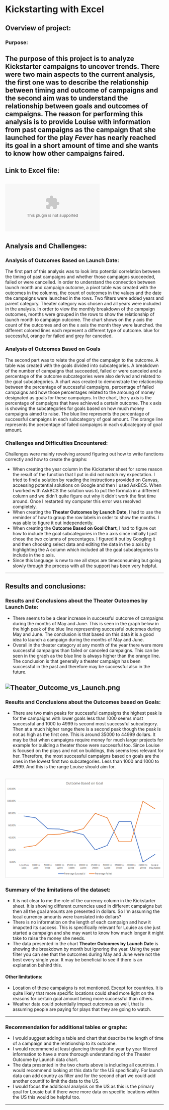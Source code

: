 # Kickstarting with Excel

## Overview of project: 
### Purpose:
The purpose of this project is to analyze Kickstarter campaigns to uncover trends. There were two main aspects to the current analysis, the first one was to describe the relationship between timing and outcome of campaigns and the second aim was to understand the relationship between goals and outcomes of campaigns. 
The reason for performing this analysis is to provide Louise with information from past campaigns as the campaign that she launched for the play *Fever* has nearly reached its goal in a short amount of time and she wants to know how other campaigns faired. 
---
## Link to Excel file:
![Kickstarter_Challenge..xlsx](Kickstarter_Challenge..xlsx)
---
## Analysis and Challenges:

### Analysis of Outcomes Based on Launch Date:
The first part of this analysis was to look into potential correlation between the timing of past campaigns and whether those campaigns succeeded, failed or were cancelled. In order to understand the connection between launch month and campaign outcome, a pivot table was created with the outcomes in the columns, the count of outcomes in the values and the date the campaigns were launched in the rows. Two filters were added years and parent category. Theater category was chosen and all years were included in the analysis. In order to view the monthly breakdown of the campaign outcomes, months were grouped in the rows to show the relationship of launch month to campaign outcome. The chart shows on the y axis the count of the outcomes and on the x axis the month they were launched. the different colored lines each represent a different type of outcome. blue for successful, orange for failed and grey for canceled.   

### Analysis of Outcomes Based on Goals
The second part was to relate the goal of the campaign to the outcome. A table was created with the goals divided into subcategories. A breakdown of the number of campaigns that succeeded, failed or were canceled and a percentage of the outcome subcategories were also derived and related to the goal subcategories. A chart was created to demonstrate the relationship between the percentage of successful campaigns, percentage of failed campaigns and how those percentages related to the amoung of money designated as goals for these campaigns. In the chart, the y axis is the percentage of campaigns that have achieved a certain outcome. The x axis is showing the subcategories for goals based on how much money campaigns aimed to raise. The blue line represents the percentage of successful campaigns in each subcategory of goal amount. The orange line represents the percentage of failed campaigns in each subcategory of goal amount. 

### Challenges and Difficulties Encountered:
Challenges were mainly revolving around figuring out how to write functions correctly and how to create the graphs:
- When creating the year column in the Kickstarter sheet for some reason the result of the function that I put in did not match my expectation. I tried to find a solution by reading the instructions provided on Canvas, accessing potential solutions on Google and then I used AskBCS. When I worked with AskBCS the solution was to put the formula in a different column and we didn't quite figure out why it didn't work the first time around. Once I restarted my computer this error was resolved completely. 
- When creating the **Theater Outcomes by Launch Date**, I had to use the reminder of how to group the row labels in order to show the months. I was able to figure it out independently. 
- When creating the **Outcome Based on Goal Chart**, I had to figure out how to include the goal subcategories in the x axis since initially I just chose the two columns of precentages. I figured it out by Googling it and then choosing select data and editing the data in the x axis by highlighting the A column which included all the goal subcategories to include in the x axis. 
- Since this language is new to me all steps are timeconsuming but going slowly through the process with all the support has been very helpful. 
---
## Results and conclusions:
### Results and Conclusions about the Theater Outcomes by Launch Date:
- There seems to be a clear increase in successful outcome of campaigns during the months of May and June. This is seen in the graph below in the high peak of the blue line representing successful outcomes during May and June. The conclusion is that based on this data it is a good idea to launch a campaign during the months of May and June. 
- Overall in the theater category at any month of the year there were more successful campaigns than failed or canceled campaigns. This can be seen in the graph as the blue line is always higher than the orange line. The conclusion is that generally a theater campaign has been successful in the past and therefore may be successful also in the future. 

![Theater_Outcome_vs_Launch.png](resources/Theater_Outcome_vs_Launch.png)
---
### Results and Conclusions about the Outcomes based on Goals:
- There are two main peaks for successful campaigns the highest peak is for the campaigns with lower goals less than 1000 seems most successful and 1000 to 4999 is second most successful subcategory. Then at a much higher range there is a second peak though the peak is not as high as the first one. This is around 35000 to 44999 dollars. It may be that when campaigns require money for much larger projects for example for building a theater those were successful too. Since Louise is focused on the plays and not on buildings, this seems less relevant for her. Therefore, the most successful campaigns based on goals are the ones in the lowest first two subcategories. Less than 1000 and 1000 to 4999. And this is the range Louise should aim for. 

![Outcomes_vs_Goals.png](resources/Outcomes_vs_Goals.png)
---
### Summary of the limitations of the dataset:
- It is not clear to me the role of the currency column in the Kickstarter sheet. It is showing different currencies used in different campaigns but then all the goal amounts are presented in dollars. So I'm assuming the local currency amounts were translated into dollars?
- There is no information on the length of each campaign and how it imapcted its success. This is specifically relevant for Louise as she just started a campaign and she may want to know how much longer it might take to raise the money she needs. 
- The data presented in the chart **Theater Outcomes by Launch Date** is showing the breakdown by month but ignoring the year. Using the year filter you can see that the outcomes during May and June were not the best every single year. It may be beneficial to see if there is an explanation behind this. 
#### Other limitations:
- Location of these campaigns is not mentioned. Except for countries. It is quite likely that more specific locations could shed more light on the reasons for certain goal amount being more successful than others. 
- Weather data could potentially impact outcomes as well, that is assuming people are paying for plays that they are going to watch. 
---
### Recommendation for additional tables or graphs:
- I would suggest adding a table and chart that describe the length of time of a campaign and the relationship to its outcome. 
- I would recommend at least glancing through the year by year filtered information to have a more thorough understanding of the Theater Outcome by Launch data chart. 
- The data presented in the two charts above is including all countries. I would recommend looking at this data for the US specifically. For launch data can add country as filter and for the second chart we could add another countif to limit the data to the US. 
- I would focus the additional analysis on the US as this is the primary goal for Lousie but if there were more data on specific locations within the US this would be helpful too. 
---
